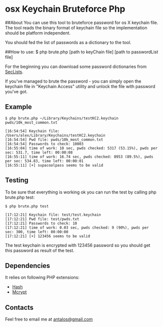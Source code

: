 osx Keychain Bruteforce Php
============
##About
You can use this tool to bruteforce password for os X keychain file. The tool reads the binary format of keychain file so the implementation should be platform independent.

You should fed the list of passwords as a dictionary to the tool.


##How to use:
    $ php brute.php [path to keyChain file] [path to passwordList file]

For the beginning you can download some password dictionaries from [SecLists](https://github.com/danielmiessler/SecLists).

If you've managed to brute the password - you can simply open the keychain file in "Keychain Access" utility and unlock the file with password you've got.


## Example
    $ php brute.php ~/Library/Keychains/testKC2.keychain pwds/10k_most_common.txt
    
    [16:54:54] Keychain file: /Users/alex/Library/Keychains/testKC2.keychain
    [16:54:54] Pwd file: pwds/10k_most_common.txt
    [16:54:54] Passwords to check: 10003
    [16:55:04] time of work: 10 sec, pwds checked: 5317 (53.15%), pwds per sec: 531.7, time left: 00:00:08
    [16:55:11] time of work: 16.74 sec, pwds checked: 8953 (89.5%), pwds per sec: 534.83, time left: 00:00:01
    [16:55:11] [+] supacoolpass seems to be valid

## Testing
To be sure that everything is working ok you can run the test by calling php brute.php test:

    $ php brute.php test

    [17:12:21] Keychain file: test/test.keychain
    [17:12:21] Pwd file: test/pwds.txt
    [17:12:21] Passwords to check: 10
    [17:12:21] time of work: 0.03 sec, pwds checked: 9 (90%), pwds per sec: 300, time left: 00:00:00
    [17:12:21] [+] 123456 seems to be valid

The test keychain is encrypted with 123456 password so you should get this password as result of the test.

## Dependencies
It relies on following PHP extensions:
* [Hash](http://php.net/manual/en/book.hash.php)
* [Mcrypt](http://php.net/manual/en/book.mcrypt.php)

## Contacts
Feel free to email me at antalos@gmail.com

